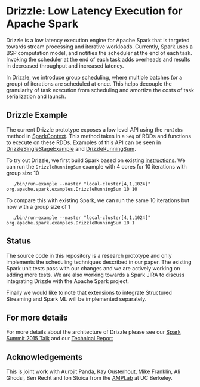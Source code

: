 # Drizzle: Low Latency Execution for Apache Spark

Drizzle is a low latency execution engine for Apache Spark that is targeted
towards stream processing and iterative workloads. Currently, Spark uses a BSP
computation model, and notifies the scheduler at the end of each task. Invoking
the scheduler at the end of each task adds overheads and results in decreased
throughput and increased latency.

In Drizzle, we introduce group scheduling, where multiple batches (or a group) of iterations
are scheduled at once. This helps decouple the granularity of task execution from scheduling and 
amortize the costs of task serialization and launch.

## Drizzle Example
The current Drizzle prototype exposes a low level API using the `runJobs` method in [SparkContext](core/src/main/scala/org/apache/spark/SparkContext.scala). This method takes in a
`Seq` of RDDs and functions to execute on these RDDs. Examples of this API can be seen in [DrizzleSingleStageExample](examples/src/main/scala/org/apache/spark/examples/DrizzleSingleStageExample.scala) and [DrizzleRunningSum](examples/src/main/scala/org/apache/spark/examples/DrizzleRunningSum.scala).

To try out Drizzle, we first build Spark based on existing [instructions](http://spark.apache.org/docs/latest/building-spark.html).
We can run the `DrizzleRunningSum` example with 4 cores for 10 iterations with group size 10
```
  ./bin/run-example --master "local-cluster[4,1,1024]" org.apache.spark.examples.DrizzleRunningSum 10 10
```
To compare this with existing Spark, we can run the same 10 iterations but now with a group size of 1 
```
  ./bin/run-example --master "local-cluster[4,1,1024]" org.apache.spark.examples.DrizzleRunningSum 10 1
```

## Status
The source code in this repository is a research prototype and only implements the scheduling techniques described in our paper.
The existing Spark unit tests pass with our changes and we are actively working on adding more tests.
We are also working towards a Spark JIRA to discuss integrating Drizzle with the Apache Spark project. 

Finally we would like to note that extensions to integrate Structured Streaming and Spark ML will be implemented separately.

## For more details
For more details about the architecture of Drizzle please see our
[Spark Summit 2015 Talk](https://spark-summit.org/2016/events/low-latency-execution-for-apache-spark/)
and our [Technical Report](http://shivaram.org/drafts/drizzle.pdf)

## Acknowledgements
This is joint work with Aurojit Panda, Kay Ousterhout, Mike Franklin, Ali Ghodsi, Ben Recht and Ion
Stoica from the [AMPLab](http://amplab.cs.berkeley.edu) at UC Berkeley.
